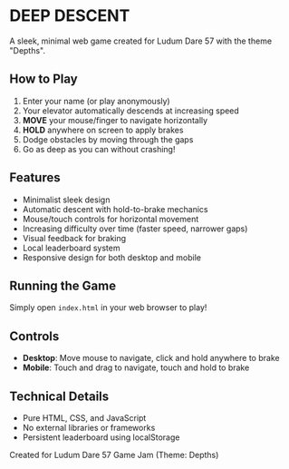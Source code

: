 # DEEP DESCENT

A sleek, minimal web game created for Ludum Dare 57 with the theme "Depths".

## How to Play

1. Enter your name (or play anonymously)
2. Your elevator automatically descends at increasing speed
3. **MOVE** your mouse/finger to navigate horizontally
4. **HOLD** anywhere on screen to apply brakes
5. Dodge obstacles by moving through the gaps
6. Go as deep as you can without crashing!

## Features

- Minimalist sleek design
- Automatic descent with hold-to-brake mechanics
- Mouse/touch controls for horizontal movement
- Increasing difficulty over time (faster speed, narrower gaps)
- Visual feedback for braking
- Local leaderboard system
- Responsive design for both desktop and mobile

## Running the Game

Simply open `index.html` in your web browser to play!

## Controls

- **Desktop**: Move mouse to navigate, click and hold anywhere to brake
- **Mobile**: Touch and drag to navigate, touch and hold to brake

## Technical Details

- Pure HTML, CSS, and JavaScript
- No external libraries or frameworks
- Persistent leaderboard using localStorage

Created for Ludum Dare 57 Game Jam (Theme: Depths) 